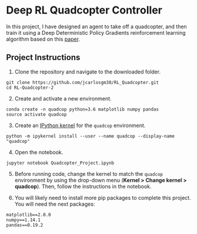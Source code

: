 # Deep RL Quadcopter Controller


In this project, I have designed an agent to take off a quadcopter, and then train it using a Deep Deterministic Policy Gradients reinforcement learning algorithm based on this [paper](https://arxiv.org/pdf/1509.02971.pdf).
## Project Instructions

1. Clone the repository and navigate to the downloaded folder.

```
git clone https://github.com/jcarlosgm30/RL_Quadcopter.git
cd RL-Quadcopter-2
```

2. Create and activate a new environment.

```
conda create -n quadcop python=3.6 matplotlib numpy pandas
source activate quadcop
```

3. Create an [IPython kernel](http://ipython.readthedocs.io/en/stable/install/kernel_install.html) for the `quadcop` environment. 
```
python -m ipykernel install --user --name quadcop --display-name "quadcop"
```

4. Open the notebook.
```
jupyter notebook Quadcopter_Project.ipynb
```

5. Before running code, change the kernel to match the `quadcop` environment by using the drop-down menu (**Kernel > Change kernel > quadcop**). Then, follow the instructions in the notebook.

6. You will likely need to install more pip packages to complete this project. You will need the next packages:
```
matplotlib==2.0.0
numpy==1.14.1
pandas==0.19.2

```
